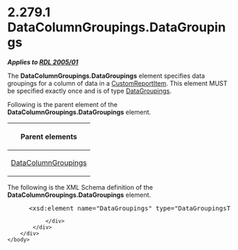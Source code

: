 <html dir="LTR" xmlns:mshelp="http://msdn.microsoft.com/mshelp" xmlns:ddue="http://ddue.schemas.microsoft.com/authoring/2003/5" xmlns:xlink="http://www.w3.org/1999/xlink" xmlns:tool="http://www.microsoft.com/tooltip">
    <head>
        <meta http-equiv="Content-Type" content="text/html; CHARSET=utf-8"></meta>
        <meta name="save" content="history"></meta>
        <title>2.279.1 DataColumnGroupings.DataGroupings</title>
        <xml>
            <mshelp:toctitle title="2.279.1 DataColumnGroupings.DataGroupings"></mshelp:toctitle>
            <mshelp:rltitle title="[MS-RDL]: DataColumnGroupings.DataGroupings"></mshelp:rltitle>
            <mshelp:keyword index="A" term="19fe0223-6057-4628-afd7-f478e28a082f"></mshelp:keyword>
            <mshelp:attr name="DCSext.ContentType" value="open specification"></mshelp:attr>
            <mshelp:attr name="AssetID" value="19fe0223-6057-4628-afd7-f478e28a082f"></mshelp:attr>
            <mshelp:attr name="TopicType" value="kbRef"></mshelp:attr>
            <mshelp:attr name="DCSext.Title" value="[MS-RDL]: DataColumnGroupings.DataGroupings" />
        </xml>
    </head>
    <body>
        <div id="header">
            <h1 class="heading">2.279.1 DataColumnGroupings.DataGroupings</h1>
        </div>
        <div id="mainSection">
            <div id="mainBody">
                <div id="allHistory" class="saveHistory"></div>
                <div id="sectionSection0" class="section" name="collapseableSection">
                    

<p><b><i>Applies to </i></b><a href="3ebe2912-4958-4832-b391-cad1f5e13338.md"><b><i>RDL 2005/01</i></b></a></p>

<p>The <b>DataColumnGroupings.DataGroupings</b> element
specifies data groupings for a column of data in a <a href="6bb7b35c-e517-4444-a96b-9f2ccdd1a642.md">CustomReportItem</a>. This
element MUST be specified exactly once and is of type <a href="e1d5ff30-dca9-4c0a-890f-61e7acd09688.md">DataGroupings</a>.</p>

<p>Following is the parent element of the <b>DataColumnGroupings.DataGroupings</b>
element.</p>

<table>
 <thead>
  <tr>
   <th>
   <p>Parent elements</p>
   </th>
  </tr>
 </thead>
 <tr>
  <td>
  <p><a href="2eb7281a-4d84-4c97-ad39-89dac1dbc1bc.md">DataColumnGroupings</a></p>
  </td>
 </tr>
</table>

<p>The following is the XML Schema definition of the <b>DataColumnGroupings.DataGroupings</b>
element.</p>

<dl>
<dd>
<div><pre> &lt;xsd:element name=&quot;DataGroupings&quot; type=&quot;DataGroupingsType&quot; /&gt;
</pre></div>
</dd></dl>


                </div>
            </div>
        </div>
    </body>
</html>